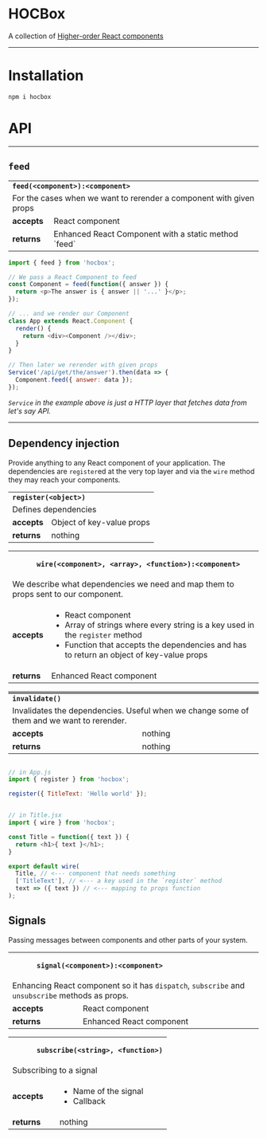 # HOCBox

A collection of [Higher-order React components](https://github.com/krasimir/react-in-patterns/tree/master/patterns/higher-order-components)

---

# Installation

`npm i hocbox`

# API

---

## `feed`

<table>
  <tbody>
  <tr>
    <td colspan="2"><strong><code>feed(&lt;component>):&lt;component></code></strong></td>
  </tr>
  <tr>
    <td colspan="2">For the cases when we want to rerender a component with given props</td>
  </tr>
  <tr>
    <td><strong>accepts</strong></td>
    <td>React component</td>
  </tr>
  <tr>
    <td><strong>returns</strong></td>
    <td>Enhanced React Component with a static method `feed`</td>
  </tr>
  </tbody>
</table>


```js
import { feed } from 'hocbox';

// We pass a React Component to feed
const Component = feed(function({ answer }) {
  return <p>The answer is { answer || '...' }</p>;
});

// ... and we render our Component
class App extends React.Component {
  render() {
    return <div><Component /></div>;
  }
}

// Then later we rerender with given props
Service('/api/get/the/answer').then(data => {
  Component.feed({ answer: data });
});


```

*`Service` in the example above is just a HTTP layer that fetches data from let's say API.*

---

## Dependency injection

Provide anything to any React component of your application. The dependencies are `register`ed at the very top layer and via the `wire` method they may reach your components.

<table>
  <tbody>
  <tr>
    <td colspan="2"><strong><code>register(&lt;object>)</code></strong></td>
  </tr>
  <tr>
    <td colspan="2">Defines dependencies</td>
  </tr>
  <tr>
    <td><strong>accepts</strong></td>
    <td>Object of key-value props</td>
  </tr>
  <tr>
    <td><strong>returns</strong></td>
    <td>nothing</td>
  </tr>
  </tbody>
</table>

<table>
  <tbody>
  <tr>
    <td colspan="2"><strong><code>
      wire(&lt;component>, &lt;array>, &lt;function>):&lt;component>
    </code></strong></td>
  </tr>
  <tr>
    <td colspan="2">We describe what dependencies we need and map them to props sent to our component.</td>
  </tr>
  <tr>
    <td><strong>accepts</strong></td>
    <td>
      <ul>
        <li>React component</li>
        <li>Array of strings where every string is a key used in the <code>register</code> method</li>
        <li>Function that accepts the dependencies and has to return an object of key-value props</li>
      </ul>
    </td>
  </tr>
  <tr>
    <td><strong>returns</strong></td>
    <td>Enhanced React component</td>
  </tr>
  </tbody>
</table>

<table style="width:100%;border-top:solid 4px #999;">
  <tbody>
  <tr>
    <td colspan="2"><strong><code>invalidate()</code></strong></td>
  </tr>
  <tr>
    <td colspan="2">Invalidates the dependencies. Useful when we change some of them and we want to rerender.</td>
  </tr>
  <tr>
    <td><strong>accepts</strong></td>
    <td>nothing</td>
  </tr>
  <tr>
    <td><strong>returns</strong></td>
    <td>nothing</td>
  </tr>
  </tbody>
</table>

```js

// in App.js
import { register } from 'hocbox';

register({ TitleText: 'Hello world' });


// in Title.jsx
import { wire } from 'hocbox';

const Title = function({ text }) {
  return <h1>{ text }</h1>;
}

export default wire(
  Title, // <--- component that needs something
  ['TitleText'], // <--- a key used in the `register` method
  text => ({ text }) // <--- mapping to props function
);
```

## Signals

Passing messages between components and other parts of your system.

<table>
  <tbody>
  <tr>
    <td colspan="2"><strong><code>
      signal(&lt;component>):&lt;component>
    </code></strong></td>
  </tr>
  <tr>
    <td colspan="2">Enhancing React component so it has <code>dispatch</code>, <code>subscribe</code> and <code>unsubscribe</code> methods as props.</td>
  </tr>
  <tr>
    <td><strong>accepts</strong></td>
    <td>React component</td>
  </tr>
  <tr>
    <td><strong>returns</strong></td>
    <td>Enhanced React component</td>
  </tr>
  </tbody>
</table>

<table>
  <tbody>
  <tr>
    <td colspan="2"><strong><code>
      subscribe(&lt;string>, &lt;function>)
    </code></strong></td>
  </tr>
  <tr>
    <td colspan="2">Subscribing to a signal</td>
  </tr>
  <tr>
    <td><strong>accepts</strong></td>
    <td>
      <ul>
        <li>Name of the signal</li>
        <li>Callback</li>
      </ul>
    </td>
  </tr>
  <tr>
    <td><strong>returns</strong></td>
    <td>nothing</td>
  </tr>
  </tbody>
</table>